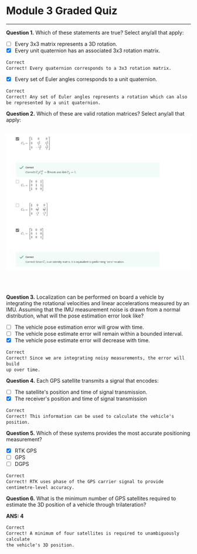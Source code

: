 # Module 3 Graded Quiz
---
**Question 1.**
Which of these statements are true? Select any/all that apply:


- [ ] Every 3x3 matrix represents a 3D rotation.
- [x] Every unit quaternion has an associated 3x3 rotation matrix.
```
Correct
Correct! Every quaternion corresponds to a 3x3 rotation matrix.
```
- [x] Every set of Euler angles corresponds to a unit quaternion.
```
Correct
Correct! Any set of Euler angles represents a rotation which can also be represented by a unit quaternion.
```
**Question 2.**
Which of these are valid rotation matrices? Select any/all that apply:
<br><br>

<img src="../Images/Q1_q2.jpg">

<br><br>

**Question 3.**
Localization can be performed on board a vehicle by integrating the rotational velocities and linear accelerations measured by an IMU. Assuming that the IMU measurement noise is drawn from a normal distribution, what will the pose estimation error look like?

- [ ] The vehicle pose estimation error will grow with time.
- [ ] The vehicle pose estimate error will remain within a bounded interval.
- [x] The vehicle pose estimate error will decrease with time.
```
Correct
Correct! Since we are integrating noisy measurements, the error will build
up over time.
```

**Question 4.**
Each GPS satellite transmits a signal that encodes:

- [ ] The satellite's position and time of signal transmission.
- [x] The receiver's position and time of signal transmission
```
Correct
Correct! This information can be used to calculate the vehicle's position.
```

**Question 5.**
Which of these systems provides the most accurate positioning measurement?

- [x] RTK GPS
- [ ] GPS
- [ ] DGPS
```
Correct
Correct! RTK uses phase of the GPS carrier signal to provide
centimetre-level accuracy.
```

**Question 6.**
What is the minimum number of GPS satellites required to estimate the 3D position of a vehicle through trilateration?

**ANS: 4**

```
Correct
Correct! A minimum of four satellites is required to unambiguously calculate
the vehicle's 3D position.
```
